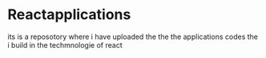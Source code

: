 # Reactapplications
its is a reposotory  where i have uploaded the the the applications codes the i build in the techmnologie  of react
